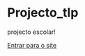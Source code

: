 # Projecto_tlp
 projecto escolar!

<a href="https://valdemirobenvindo.github.io/Projecto_tlp/projecto01/index.html"> Entrar para o site</a>